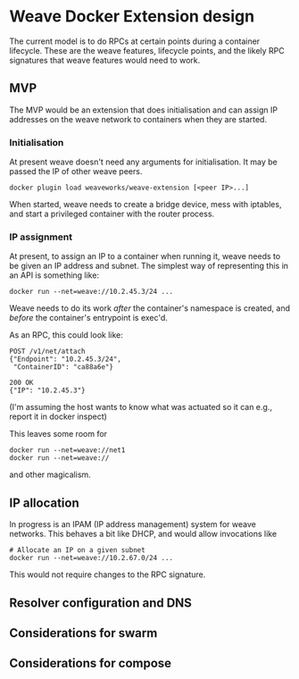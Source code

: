 # Weave Docker Extension design

The current model is to do RPCs at certain points during a container
lifecycle. These are the weave features, lifecycle points, and the
likely RPC signatures that weave features would need to work.

## MVP

The MVP would be an extension that does initialisation and can assign
IP addresses on the weave network to containers when they are started.

### Initialisation

At present weave doesn't need any arguments for initialisation. It may
be passed the IP of other weave peers.

    docker plugin load weaveworks/weave-extension [<peer IP>...]

When started, weave needs to create a bridge device, mess with
iptables, and start a privileged container with the router process.

### IP assignment

At present, to assign an IP to a container when running it, weave
needs to be given an IP address and subnet. The simplest way of
representing this in an API is something like:

    docker run --net=weave://10.2.45.3/24 ...

Weave needs to do its work *after* the container's namespace is
created, and *before* the container's entrypoint is exec'd.

As an RPC, this could look like:

    POST /v1/net/attach
    {"Endpoint": "10.2.45.3/24",
     "ContainerID": "ca88a6e"}
    
    200 OK
    {"IP": "10.2.45.3"}

(I'm assuming the host wants to know what was actuated so it can e.g.,
report it in docker inspect)

This leaves some room for

    docker run --net=weave://net1
    docker run --net=weave://

and other magicalism.

## IP allocation

In progress is an IPAM (IP address management) system for weave
networks. This behaves a bit like DHCP, and would allow invocations
like

    # Allocate an IP on a given subnet
    docker run --net=weave://10.2.67.0/24 ...

This would not require changes to the RPC signature.

## Resolver configuration and DNS

## Considerations for swarm

## Considerations for compose
